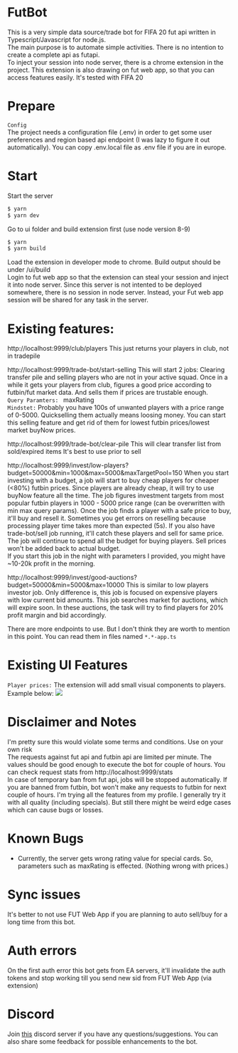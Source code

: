 # FutBot

This is a very simple data source/trade bot for FIFA 20 fut api written in Typescript/Javascript for node.js.  
The main purpose is to automate simple activities. There is no intention to create a complete api as futapi.  
To inject your session into node server, there is a chrome extension in the project.  This extension is also drawing on fut web app, so that you can access features easily. 
It's tested with FIFA 20

# Prepare

```Config```  
The project needs a configuration file (.env) in order to get some user preferences and region based api endpoint (I was lazy to figure it out automatically). You can copy .env.local file as .env file if you are in europe.  


# Start

Start the server

```sh
$ yarn
$ yarn dev
```
Go to ui folder and build extension first (use node version 8-9)  
```sh
$ yarn
$ yarn build
```
Load the extension in developer mode to chrome. Build output should be under /ui/build  
Login to fut web app so that the extension can steal your session and inject it into node server.
Since this server is not intented to be deployed somewhere, there is no session in node server. Instead, your Fut web app session will be shared for any task in the server.

# Existing features:

http://localhost:9999/club/players
This just returns your players in club, not in tradepile

http://localhost:9999/trade-bot/start-selling
This will start 2 jobs: Clearing transfer pile and selling players who are not in your active squad. 
Once in a while it gets your players from club, figures a good price according to futbin/fut market data. And sells them if prices are trustable enough.  
```Query Paramters: ``` maxRating  
`Mindstet:` Probably you have 100s of unwanted players with a price range of 0-5000. Quickselling them actually means loosing money. You can start this selling feature and get rid of them for lowest futbin prices/lowest market buyNow prices.

http://localhost:9999/trade-bot/clear-pile
This will clear transfer list from sold/expired items
It's best to use prior to sell  
  
http://localhost:9999/invest/low-players?budget=50000&min=1000&max=5000&maxTargetPool=150
When you start investing with a budget, a job will start to buy cheap players for cheaper (<80%) futbin prices. Since players are already cheap, it will try to use buyNow feature all the time. 
The job figures investment targets from most popular futbin players in 1000 - 5000 price range (can be overwritten with min max query params).
Once the job finds a player with a safe price to buy, it'll buy and resell it. Sometimes you get errors on reselling because processing player time takes more than expected (5s). If you also have trade-bot/sell job running, it'll catch these players and sell for same price.
The job will continue to spend all the budget for buying players. 
Sell prices won't be added back to actual budget.  
If you start this job in the night with parameters I provided, you might have ~10-20k profit in the morning.

http://localhost:9999/invest/good-auctions?budget=50000&min=5000&max=10000
This is similar to low players investor job. Only difference is, this job is focused on expensive players with low current bid amounts. This job searches market for auctions, which will expire soon. In these auctions, the task will try to find players for 20% profit margin and bid accordingly.


There are more endpoints to use. But I don't think they are worth to mention in this point. You can read them in files named ```*.*-app.ts``` 

# Existing UI Features

```Player prices:``` The extension will add small visual components to players. Example below:
![](doc/gifs/player-price.gif)

# Disclaimer and Notes

I'm pretty sure this would violate some terms and conditions. Use on your own risk  
The requests against fut api and futbin api are limited per minute. The values should be good enough to execute the bot for couple of hours. You can check request stats from http://localhost:9999/stats  
In case of temporary ban from fut api, jobs will be stopped automatically. If you are banned from futbin, bot won't make any requests to futbin for next couple of hours.
I'm trying all the features from my profile. I generally try it with all quality (including specials). But still there might be weird edge cases which can cause bugs or losses. 

# Known Bugs

- Currently, the server gets wrong rating value for special cards. So, parameters such as maxRating is effected. (Nothing wrong with prices.) 

# Sync issues

It's better to not use FUT Web App if you are planning to auto sell/buy for a long time from this bot.

# Auth errors

On the first auth error this bot gets from EA servers, it'll invalidate the auth tokens and stop working till you send new sid from FUT Web App (via extension)

# Discord

Join [this](https://discord.gg/FqtRXZ) discord server if you have any questions/suggestions. You can also share some feedback for possible enhancements to the bot. 
